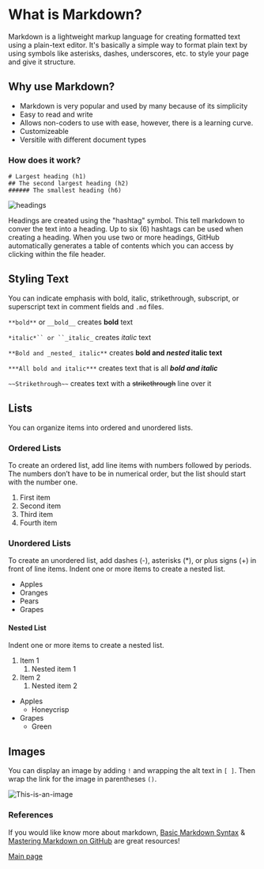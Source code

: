 # What is Markdown?

Markdown is a lightweight markup language for creating formatted text using a plain-text editor. It's basically a simple way to format plain text by using symbols like asterisks, dashes, underscores, etc. to style your page and give it structure.

## Why use Markdown?

+ Markdown is very popular and used by many because of its simplicity
+ Easy to read and write
+ Allows non-coders to use with ease, however, there is a learning curve.
+ Customizeable
+ Versitile with different document types

### **How does it work?**

```
# Largest heading (h1)
## The second largest heading (h2)
###### The smallest heading (h6)
```

![headings](https://docs.github.com/assets/cb-8119/images/help/writing/headings-rendered.png)

Headings are created using the "hashtag" symbol. This tell markdown to conver the text into a heading. Up to six (6) hashtags can be used when creating a heading. When you use two or more headings, GitHub automatically generates a table of contents which you can access by clicking  within the file header.

## Styling Text

You can indicate emphasis with bold, italic, strikethrough, subscript, or superscript text in comment fields and ``.md`` files.

`**bold**` or `__bold__` creates **bold** text

`*italic*`` or ``_italic_` creates *italic* text

`**Bold and _nested_ italic**` creates **bold and _nested_ italic text**

`***All bold and italic***` creates text that is all ***bold and italic***

`~~Strikethrough~~` creates text with a ~~strikethrough~~ line over it

## Lists

You can organize items into ordered and unordered lists.

### Ordered Lists

To create an ordered list, add line items with numbers followed by periods. The numbers don’t have to be in numerical order, but the list should start with the number one.

1. First item
2. Second item
3. Third item
4. Fourth item

### Unordered Lists

To create an unordered list, add dashes (-), asterisks (*), or plus signs (+) in front of line items. Indent one or more items to create a nested list.

 - Apples
 - Oranges
 - Pears
 - Grapes

#### Nested List
Indent one or more items to create a nested list.

1. Item 1
    1. Nested item 1
2. Item 2
    1. Nested item 2

- Apples
  - Honeycrisp
- Grapes
  - Green

## Images

You can display an image by adding `!` and wrapping the alt text in `[ ]`. Then wrap the link for the image in parentheses `()`.

![This-is-an-image](https://via.placeholder.com/400x200.png?text=This+is+an+image)

### **References**
If you would like know more about markdown, [Basic Markdown Syntax](https://www.markdownguide.org/basic-syntax/) & [Mastering Markdown on GitHub](https://docs.github.com/en/get-started/writing-on-github/getting-started-with-writing-and-formatting-on-github/basic-writing-and-formatting-syntax#styling-text) are great resources!

[Main page](README.md)
